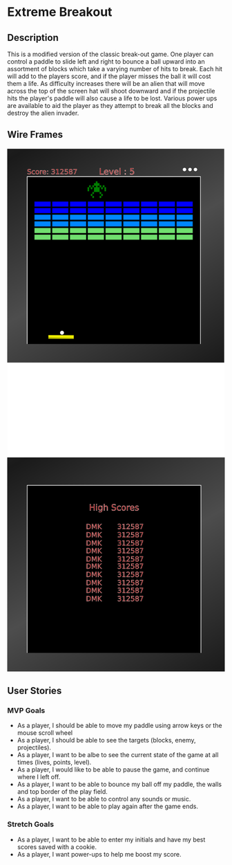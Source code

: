 # Extreme Breakout

## Description
This is a modified version of the classic break-out game. One player can control a paddle to slide left and right to bounce a ball upward into an assortment of blocks which take a varying number of hits to break. Each hit will add to the players score, and if the player misses the ball it will cost them a life. As difficulty increases there will be an alien that will move across the top of the screen hat will shoot downward and if the projectile hits the player's paddle will also cause a life to be lost. Various power ups are available to aid the player as they attempt to break all the blocks and destroy the alien invader.

## Wire Frames
<img src="./assets/game_screen.png">
<img src="./assets/high_scores.png">

## User Stories
### MVP Goals
- As a player, I should be able to move my paddle using arrow keys or the mouse scroll wheel
- As a player, I should be able to see the targets (blocks, enemy, projectiles).
- As a player, I want to be albe to see the current state of the game at all times (lives, points, level).
- As a player, I would like to be able to pause the game, and continue where I left off.
- As a player, I want to be able to bounce my ball off my paddle, the walls and top border of the play field.
- As a player, I want to be able to control any sounds or music.
- As a player, I want to be able to play again after the game ends.

### Stretch Goals
- As a player, I want to be able to enter my initials and have my best scores saved with a cookie.
- As a player, I want power-ups to help me boost my score.
